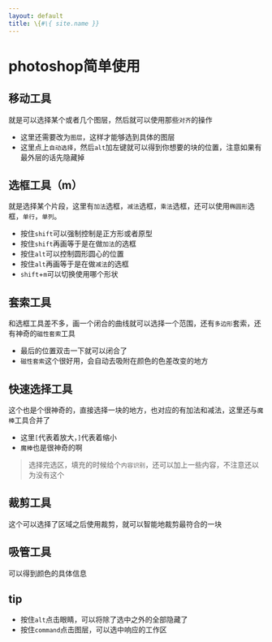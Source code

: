 ```yaml
---
layout: default
title: \{#\{ site.name }}
---
```

# photoshop简单使用
## 移动工具
就是可以选择某个或者几个图层，然后就可以使用那些`对齐`的操作

- 这里还需要改为`图层`，这样才能够选到具体的图层
- 这里点上`自动选择`，然后`alt`加左键就可以得到你想要的块的位置，注意如果有最外层的话先隐藏掉

## 选框工具（m）
就是选择某个片段，这里有`加法`选框，`减法`选框，`乘法`选框，还可以使用`椭圆形`选框，`单行`，`单列`。

- 按住`shift`可以强制控制是正方形或者原型
- 按住`shift`再画等于是在做`加法`的选框
- 按住`alt`可以控制圆形圆心的位置
- 按住`alt`再画等于是在做`减法`的选框
- `shift`+`m`可以切换使用哪个形状

## 套索工具
和选框工具差不多，画一个闭合的曲线就可以选择一个范围，还有`多边形`套索，还有神奇的`磁性套索`工具

- 最后的位置双击一下就可以闭合了
- `磁性套索`这个很好用，会自动去吸附在颜色的色差改变的地方

## 快速选择工具
这个也是个很神奇的，直接选择一块的地方，也对应的有加法和减法，这里还与`魔棒`工具合并了

- 这里`[`代表着放大，`]`代表着缩小
- `魔棒`也是很神奇的啊

>选择完选区，填充的时候给个`内容识别`，还可以加上一些内容，不注意还以为没有这个

## 裁剪工具
这个可以选择了区域之后使用裁剪，就可以智能地裁剪最符合的一块

## 吸管工具
可以得到颜色的具体信息

## tip
- 按住`alt`点击眼睛，可以将除了选中之外的全部隐藏了
- 按住`command`点击图层，可以选中响应的工作区
